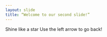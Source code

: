 ```yaml
---
layout: slide
title: “Welcome to our second slide!”
---
```

Shine like a star
Use the left arrow to go back!
